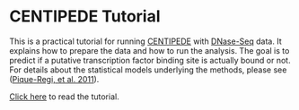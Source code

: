 # CENTIPEDE Tutorial

This is a practical tutorial for running [CENTIPEDE] with [DNase-Seq] data. It
explains how to prepare the data and how to run the analysis. The goal is to
predict if a putative transcription factor binding site is actually bound or
not. For details about the statistical models underlying the methods, please
see ([Pique-Regi, et al. 2011][1]).

[Click here][2] to read the tutorial.

[CENTIPEDE]: http://centipede.uchicago.edu/ 
[DNase-Seq]: https://en.wikipedia.org/wiki/DNase-Seq
[1]: http://genome.cshlp.org/content/21/3/447
[2]: https://github.com/slowkow/CENTIPEDE.tutorial/raw/master/vignettes/centipede-tutorial.pdf
